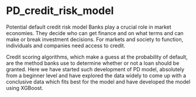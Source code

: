 # PD_credit_risk_model
Potential default credit risk model
Banks play a crucial role in market economies. They decide who can get finance and on what terms and can make or break investment decisions. For markets and society to function, individuals and companies need access to credit. 

Credit scoring algorithms, which make a guess at the probability of default, are the method banks use to determine whether or not a loan should be granted. Here we have started such development of PD model, absolutely from a beginner level and have explored the data widely to come up with a conclusive data which fits best for the model and have developed the model using XGBoost. 
